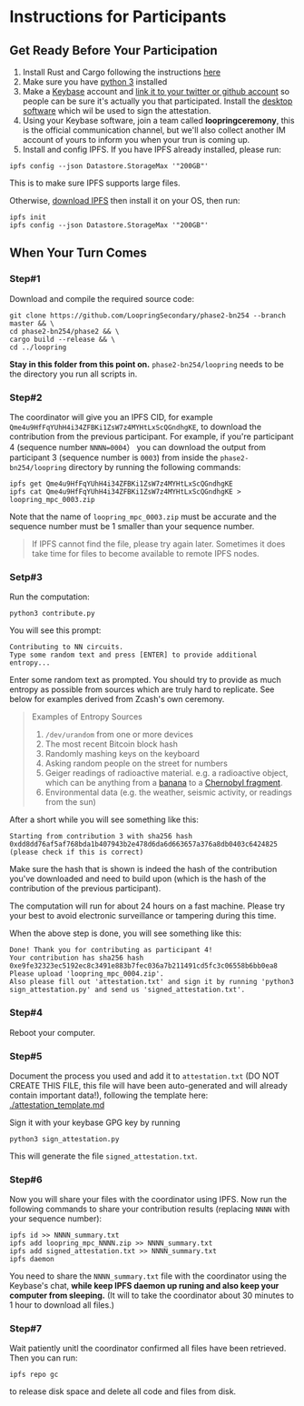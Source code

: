# Instructions for Participants

## Get Ready Before Your Participation

1. Install Rust and Cargo following the instructions [here](https://www.rust-lang.org/tools/install)
1. Make sure you have [python 3](https://www.python.org/downloads/) installed
1. Make a [Keybase](https://keybase.io/) account and [link it to your twitter or github account](https://github.com/pstadler/keybase-gpg-github) so people can be sure it's actually you that participated. Install the [desktop software](https://keybase.io/download) which wil be used to sign the attestation.
1. Using your Keybase software, join a team called **loopringceremony**, this is the official communication channel, but we'll also collect another IM account of yours to inform you when your trun is coming up.
1. Install and config IPFS. If you have IPFS already installed, please run:
```console
ipfs config --json Datastore.StorageMax '"200GB"'
```
This is to make sure IPFS supports large files.

Otherwise,  [download IPFS](https://dist.ipfs.io/#go-ipfs) then install it on your OS, then run:
```console
ipfs init
ipfs config --json Datastore.StorageMax '"200GB"'
```

## When Your Turn Comes

### Step#1

Download and compile the required source code:

```console
git clone https://github.com/LoopringSecondary/phase2-bn254 --branch master && \
cd phase2-bn254/phase2 && \
cargo build --release && \
cd ../loopring
```

**Stay in this folder from this point on.** `phase2-bn254/loopring` needs to be the directory you run all scripts in.

### Step#2

The coordinator will give you an IPFS CID, for example `Qme4u9HfFqYUhH4i34ZFBKi1ZsW7z4MYHtLxScQGndhgKE`, to download the contribution from the previous participant. For example, if you're participant 4 (sequence number `NNNN=0004`） you can download the output from participant 3 (sequence number is `0003`) from inside the `phase2-bn254/loopring` directory by running the following commands:

```
ipfs get Qme4u9HfFqYUhH4i34ZFBKi1ZsW7z4MYHtLxScQGndhgKE
ipfs cat Qme4u9HfFqYUhH4i34ZFBKi1ZsW7z4MYHtLxScQGndhgKE > loopring_mpc_0003.zip
```
Note that the name of `loopring_mpc_0003.zip` must be accurate and the sequence number must be 1 smaller than your sequence number.

> If IPFS cannot find the file, please try again later. Sometimes it does take time for  files to become available to remote IPFS nodes.

### Setp#3

Run the computation:

```console
python3 contribute.py
```

You will see this prompt:

```
Contributing to NN circuits.
Type some random text and press [ENTER] to provide additional entropy...
```

Enter some random text as prompted. You should try to provide as much entropy as possible from sources which are truly hard to replicate. See below for examples derived from Zcash's own ceremony.

> Examples of Entropy Sources
>
> 1. `/dev/urandom` from one or more devices
> 3. The most recent Bitcoin block hash
> 2. Randomly mashing keys on the keyboard
> 5. Asking random people on the street for numbers
> 6. Geiger readings of radioactive material. e.g. a radioactive object, which can be anything from a [banana](https://en.wikipedia.org/wiki/Banana_equivalent_dose) to a [Chernobyl fragment](https://www.vice.com/en_us/article/gy8yn7/power-tau-zcash-radioactive-toxic-waste).
> 7. Environmental data (e.g. the weather, seismic activity, or readings from the sun)


After a short while you will see something like this:

```
Starting from contribution 3 with sha256 hash 0xdd8dd76af5af768bda1b407943b2e478d6da6d663657a376a8db0403c6424825 (please check if this is correct)
```

Make sure the hash that is shown is indeed the hash of the contribution you've downloaded and need to build upon (which is the hash of the contribution of the previous participant).

The computation will run for about 24 hours on a fast machine. Please try your best to avoid electronic surveillance or tampering during this time.

When the above step is done, you will see something like this:

```
Done! Thank you for contributing as participant 4!
Your contribution has sha256 hash 0xe9fe32323ec5192ec8c3491e883b7fec036a7b211491cd5fc3c06558b6bb0ea8
Please upload 'loopring_mpc_0004.zip'.
Also please fill out 'attestation.txt' and sign it by running 'python3 sign_attestation.py' and send us 'signed_attestation.txt'.
```

### Step#4

Reboot your computer.

### Step#5

Document the process you used and add it to `attestation.txt` (DO NOT CREATE THIS FILE, this file will have been auto-generated and will already contain important data!), following the template here: [./attestation_template.md](./attestation_template.md)

Sign it with your keybase GPG key by running

```console
python3 sign_attestation.py
```

This will generate the file `signed_attestation.txt`.

### Step#6
Now you will share your files with the coordinator using IPFS. 
Now run the following commands to share your contribution results (replacing `NNNN` with your sequence number):
```console
ipfs id >> NNNN_summary.txt
ipfs add loopring_mpc_NNNN.zip >> NNNN_summary.txt
ipfs add signed_attestation.txt >> NNNN_summary.txt
ipfs daemon
```
You need to share the `NNNN_summary.txt` file with the coordinator using the Keybase's chat, **while keep IPFS daemon up runing and also keep your computer from sleeping.** (It will to take the coordinator about 30 minutes to 1 hour to download all files.)

### Step#7
Wait patiently unitl the coordinator confirmed all files have been retrieved. Then you can run:
```console
ipfs repo gc
```
to release disk space and delete all code and files from disk.

